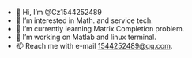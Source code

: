 - 👋 Hi, I’m @Cz1544252489
- 👀 I’m interested in Math. and service tech.
- 🌱 I’m currently learning Matrix Completion problem.
- 💞️ I’m working on Matlab and linux terminal.
- 📫 Reach me with e-mail 1544252489@qq.com.

<!---
Cz1544252489/Cz1544252489 is a ✨ special ✨ repository because its `README.md` (this file) appears on your GitHub profile.
You can click the Preview link to take a look at your changes.
--->
